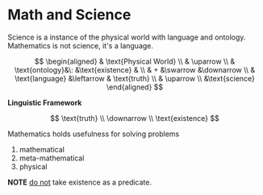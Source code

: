 # Math and Science

Science is a instance of the physical world with language and ontology.
Mathematics is not science, it's a language.

$$
\begin{aligned}
    & \text{Physical World} \\
    & \uparrow \\
    & \text{ontology}&\: &\text{existence} & \\
    & + &\swarrow &\downarrow \\
    & \text{language} &\leftarrow & \text{truth} \\
    & \uparrow \\
    &\text{science}
\end{aligned}
$$

**Linguistic Framework**

$$
\text{truth} \\
\downarrow \\
\text{existence}
$$

Mathematics holds usefulness for solving problems
1. mathematical
2. meta-mathematical
3. physical

**NOTE** <u>do not</u> take existence as a predicate.